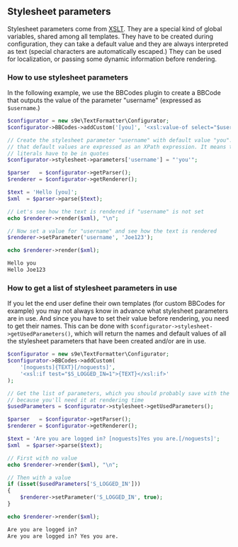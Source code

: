 ## Stylesheet parameters

Stylesheet parameters come from [XSLT](http://www.w3.org/TR/xslt#variables). They are a special kind of global variables, shared among all templates. They have to be created during configuration, they can take a default value and they are always interpreted as text (special characters are automatically escaped.) They can be used for localization, or passing some dynamic information before rendering.

### How to use stylesheet parameters

In the following example, we use the BBCodes plugin to create a BBCode that outputs the value of the parameter "username" (expressed as `$username`.)

```php
$configurator = new s9e\TextFormatter\Configurator;
$configurator->BBCodes->addCustom('[you]', '<xsl:value-of select="$username"/>');

// Create the stylesheet parameter "username" with default value "you". Note
// that default values are expressed as an XPath expression. It means that
// literals have to be in quotes
$configurator->stylesheet->parameters['username'] = "'you'";

$parser   = $configurator->getParser();
$renderer = $configurator->getRenderer();

$text = 'Hello [you]'; 
$xml  = $parser->parse($text);

// Let's see how the text is rendered if "username" is not set
echo $renderer->render($xml), "\n";

// Now set a value for "username" and see how the text is rendered
$renderer->setParameter('username', 'Joe123');

echo $renderer->render($xml);
```
```html
Hello you
Hello Joe123
```

### How to get a list of stylesheet parameters in use

If you let the end user define their own templates (for custom BBCodes for example) you may not always know in advance what stylesheet parameters are in use. And since you have to set their value before rendering, you need to get their names. This can be done with `$configurator->stylesheet->getUsedParameters()`, which will return the names and default values of all the stylesheet parameters that have been created and/or are in use.

```php
$configurator = new s9e\TextFormatter\Configurator;
$configurator->BBCodes->addCustom(
	'[noguests]{TEXT}[/noguests]',
	'<xsl:if test="$S_LOGGED_IN=1">{TEXT}</xsl:if>'
);

// Get the list of parameters, which you should probably save with the renderer
// because you'll need it at rendering time
$usedParameters = $configurator->stylesheet->getUsedParameters();

$parser   = $configurator->getParser();
$renderer = $configurator->getRenderer();

$text = 'Are you are logged in? [noguests]Yes you are.[/noguests]'; 
$xml  = $parser->parse($text);

// First with no value
echo $renderer->render($xml), "\n";

// Then with a value
if (isset($usedParameters['S_LOGGED_IN']))
{
	$renderer->setParameter('S_LOGGED_IN', true);
}

echo $renderer->render($xml);
```
```html
Are you are logged in? 
Are you are logged in? Yes you are.
```
